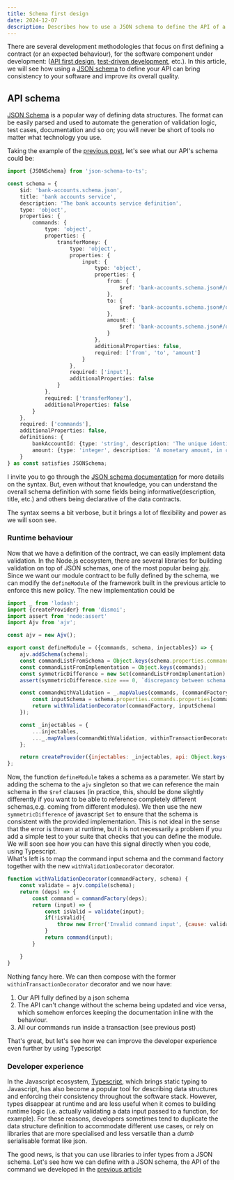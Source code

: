 ```yaml
---
title: Schema first design
date: 2024-12-07
description: Describes how to use a JSON schema to define the API of a software component and improve both the development cycle and the quality of the code. 
---
```


<div class="intro"> 
<p class="wide">
There are several development methodologies that focus on first defining a contract (or an expected behaviour), for the software component under development: (<a href="https://swagger.io/resources/articles/adopting-an-api-first-approach/">API first design</a>, <a href="https://en.wikipedia.org/wiki/Test-driven_development">test-driven development</a>, etc.). In this article, we will see how using a <a href="https://json-schema.org/">JSON schema</a> to define your API can bring consistency to your software and improve its overall quality.
</p>
</div>

## API schema

[JSON Schema](https://json-schema.org/) is a popular way of defining data structures. The format can be easily parsed and used to automate the generation of validation logic, test cases, documentation and so on; you will never be short of tools no matter what technology you use.

Taking the example of the [previous post](/posts/separation-of-concerns), let's see what our API's schema could be:

```ts
import {JSONSchema} from 'json-schema-to-ts';

const schema = {
    $id: 'bank-accounts.schema.json',
    title: 'bank accounts service',
    description: 'The bank accounts service definition',
    type: 'object',
    properties: {
        commands: {
            type: 'object',
            properties: {
                transferMoney: {
                    type: 'object',
                    properties: {
                        input: {
                            type: 'object',
                            properties: {
                                from: {
                                    $ref: 'bank-accounts.schema.json#/definitions/bankAccountId'
                                },
                                to: {
                                    $ref: 'bank-accounts.schema.json#/definitions/bankAccountId'
                                },
                                amount: {
                                    $ref: 'bank-accounts.schema.json#/definitions/amount'
                                }
                            },
                            additionalProperties: false,
                            required: ['from', 'to', 'amount']
                        }
                    },
                    required: ['input'],
                    additionalProperties: false
                }
            },
            required: ['transferMoney'],
            additionalProperties: false
        }
    },
    required: ['commands'],
    additionalProperties: false,
    definitions: {
        bankAccountId: {type: 'string', description: 'The unique identifier of a bank account'},
        amount: {type: 'integer', description: 'A monetary amount, in cents'}
    }
} as const satisfies JSONSchema;
```

I invite you to go through the [JSON schema documentation](https://json-schema.org) for more details on the syntax. But, even without that knowledge, you can 
understand the overall schema definition with some fields being informative(description, title, etc.) and others being declarative of the data contracts.  

The syntax seems a bit verbose, but it brings a lot of flexibility and power as we will soon see.

### Runtime behaviour

Now that we have a definition of the contract, we can easily implement data validation. In the Node.js ecosystem, there are several libraries for building validation on top of JSON schemas, one of the most popular being [ajv](https://ajv.js.org/). Since we want our module contract to be fully defined by the schema, we can modify the ``defineModule`` of the framework built in the previous article to enforce this new policy.
The new implementation could be
```js
import _ from 'lodash';
import {createProvider} from 'dismoi';
import assert from 'node:assert'
import Ajv from 'ajv';

const ajv = new Ajv();

export const defineModule = ({commands, schema, injectables}) => {
    ajv.addSchema(schema);
    const commandListFromSchema = Object.keys(schema.properties.commands.properties);
    const commandListFromImplementation = Object.keys(commands);
    const symmetricDifference = new Set(commandListFromImplementation).symmetricDifference(new Set(commandListFromSchema));
    assert(symmetricDifference.size === 0, `discrepancy between schema and implementation: [${[...symmetricDifference]}]`)

    const commandWithValidation = _.mapValues(commands, (commandFactory, commandName) => {
        const inputSchema = schema.properties.commands.properties[commandName].properties.input;
        return withValidationDecorator(commandFactory, inputSchema)
    });

    const _injectables = {
        ...injectables,
        ..._.mapValues(commandWithValidation, withinTransactionDecorator)
    };

    return createProvider({injectables: _injectables, api: Object.keys(commands)});
};
```

Now, the function ``defineModule`` takes a schema as a parameter. We start by adding the schema to the ``ajv`` singleton so that we can reference the main schema in the ``$ref`` clauses (in practice, this, should be done slightly differently if you want to be able to reference completely different schemas,e.g. coming from different modules).
We then use the new ``symmetricDifference`` of javascript ``Set`` to ensure that the schema is consistent with the provided implementation. This is not ideal in the sense that the error is thrown at runtime, but it is not necessarily a problem if you add a simple test to your suite that checks that you can define the module. We will soon see how you can have this signal directly when you code, using Typescript.  
What's left is to map the command input schema and the command factory together with the new ``withValidationDecorator`` decorator.

```js
function withValidationDecorator(commandFactory, schema) {
    const validate = ajv.compile(schema);
    return (deps) => {
        const command = commandFactory(deps);
        return (input) => {
            const isValid = validate(input);
            if(!isValid){
                throw new Error('Invalid command input', {cause: validate.errors});
            }
            return command(input);
        }

    }
}
```

Nothing fancy here. We can then compose with the former ``withinTransactionDecorator`` decorator and we now have: 
1. Our API fully defined by a json schema 
2. The API can't change without the schema being updated and vice versa, which somehow enforces keeping the documentation inline with the behaviour.
3. All our commands run inside a transaction (see previous post)

That's great, but let's see how we can improve the developer experience even further by using Typescript

### Developer experience

In the Javascript ecosystem, [Typescript](https://www.typescriptlang.org/), which brings static typing to Javascript, has also become a popular tool for describing data structures and enforcing their consistency throughout the software stack. However, types disappear at runtime and are less useful when it comes to building runtime logic (i.e. actually validating a data input passed to a function, for example).
For these reasons, developers sometimes tend to duplicate the data structure definition to accommodate different use cases, or rely on libraries that are more specialised and less versatile than a *dumb* serialisable format like json.

The good news, is that you can use libraries to infer types from a JSON schema. Let's see how we can define with a JSON schema, the API of the command we developed in the [previous article](/posts/separation-of-concerns)
